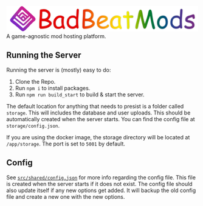 ![BadBeatMods](https://github.com/Saeraphinx/badbeatmods/blob/main/assets/banner.png)
A game-agnostic mod hosting platform.

## Running the Server
Running the server is (mostly) easy to do:
1. Clone the Repo.
2. Run `npm i` to install packages.
3. Run `npm run build_start` to build & start the server.

The default location for anything that needs to presist is a folder called `storage`. This will includes the database and user uploads. This should be automatically created when the server starts. You can find the config file at `storage/config.json`.

If you are using the docker image, the storage directory will be located at `/app/storage`. The port is set to `5001` by default.

## Config
See [`src/shared/config.json`](https://github.com/Saeraphinx/BadBeatMods/blob/main/src/shared/Config.ts) for more info regarding the config file. This file is created when the server starts if it does not exist. The config file should also update itself if any new options get added. It will backup the old config file and create a new one with the new options.
